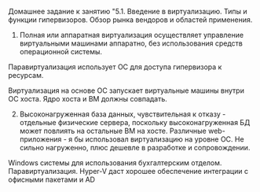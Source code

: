 Домашнее задание к занятию "5.1. Введение в виртуализацию. Типы и функции гипервизоров. Обзор рынка вендоров и областей применения.

1. Полная или аппаратная виртуализация осуществляет управление виртуальными машинами аппаратно, без использования средств операционной системы. 

Паравиртуализация использует ОС для доступа гипервизора к ресурсам. 

Виртуализация на основе ОС запускает виртуальные машины внутри ОС хоста. Ядро хоста и ВМ должны совпадать.

2. Высоконагруженная база данных, чувствительная к отказу - отдельные физические сервера, поскольку высоконагруженная БД может повлиять на остальные ВМ на хосте.
Различные web-приложения - я бы использовал виртуализацию на уровне ОС. Не сильно нагруженно, плюс дешевле в разработке и сопровождении.

Windows системы для использования бухгалтерским отделом. Паравиртуализация.  Hyper-V даст хорошее обеспечение интеграции с офисными пакетами и AD

